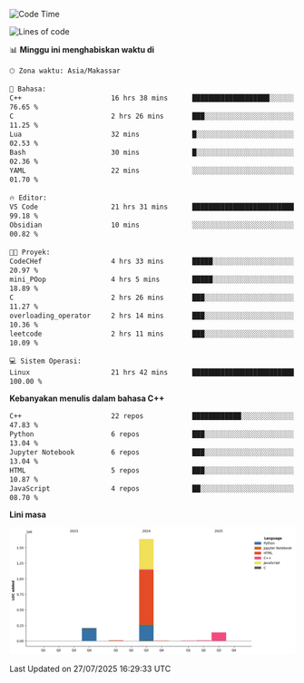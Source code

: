 <!--START_SECTION:waka-->
![Code Time](http://img.shields.io/badge/Code%20Time-380%20hrs%2018%20mins-blue)

![Lines of code](https://img.shields.io/badge/Sejak%20Hello%20World%20aku%20telah%20menulis-2.0%20million%20baris%20kode-blue)

📊 **Minggu ini menghabiskan waktu di** 

```text
🕑︎ Zona waktu: Asia/Makassar

💬 Bahasa: 
C++                      16 hrs 38 mins      ███████████████████░░░░░░   76.65 % 
C                        2 hrs 26 mins       ███░░░░░░░░░░░░░░░░░░░░░░   11.25 % 
Lua                      32 mins             █░░░░░░░░░░░░░░░░░░░░░░░░   02.53 % 
Bash                     30 mins             █░░░░░░░░░░░░░░░░░░░░░░░░   02.36 % 
YAML                     22 mins             ░░░░░░░░░░░░░░░░░░░░░░░░░   01.70 % 

🔥 Editor: 
VS Code                  21 hrs 31 mins      █████████████████████████   99.18 % 
Obsidian                 10 mins             ░░░░░░░░░░░░░░░░░░░░░░░░░   00.82 % 

🐱‍💻 Proyek: 
CodeCHef                 4 hrs 33 mins       █████░░░░░░░░░░░░░░░░░░░░   20.97 % 
mini_POop                4 hrs 5 mins        █████░░░░░░░░░░░░░░░░░░░░   18.89 % 
C                        2 hrs 26 mins       ███░░░░░░░░░░░░░░░░░░░░░░   11.27 % 
overloading_operator     2 hrs 14 mins       ███░░░░░░░░░░░░░░░░░░░░░░   10.36 % 
leetcode                 2 hrs 11 mins       ███░░░░░░░░░░░░░░░░░░░░░░   10.09 % 

💻 Sistem Operasi: 
Linux                    21 hrs 42 mins      █████████████████████████   100.00 % 
```

**Kebanyakan menulis dalam bahasa C++** 

```text
C++                      22 repos            ████████████░░░░░░░░░░░░░   47.83 % 
Python                   6 repos             ███░░░░░░░░░░░░░░░░░░░░░░   13.04 % 
Jupyter Notebook         6 repos             ███░░░░░░░░░░░░░░░░░░░░░░   13.04 % 
HTML                     5 repos             ███░░░░░░░░░░░░░░░░░░░░░░   10.87 % 
JavaScript               4 repos             ██░░░░░░░░░░░░░░░░░░░░░░░   08.70 % 
```



**Lini masa**

![Lines of Code chart](https://raw.githubusercontent.com/yusuf601/yusuf601/main/assets/bar_graph.png)


 Last Updated on 27/07/2025 16:29:33 UTC
<!--END_SECTION:waka-->


